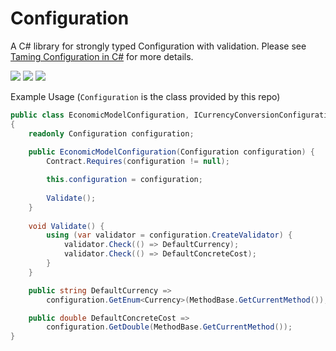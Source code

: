 # Configuration

A C# library for strongly typed Configuration with validation. Please see [Taming Configuration in C#](https://medium.com/hackernoon/taming-configuration-in-c-a2706b2d4741) for more details.

[![](https://github.com/resgroup/configuration/actions/workflows/build-and-test-RES.Configuration.yml/badge.svg)](https://github.com/resgroup/configuration/actions/workflows/build-and-test-RES.Configuration.yml) [![](https://github.com/resgroup/configuration/wiki/RES.Configuration-test-badge.svg)](https://github.com/resgroup/configuration/wiki/RES.Configuration-test-results) [![](https://github.com/resgroup/configuration/wiki/RES.Configuration-coverage-badge.svg)](https://github.com/resgroup/wind-flow/wiki/RES.Configuration-coverage-results)

Example Usage (`Configuration` is the class provided by this repo)

```csharp
public class EconomicModelConfiguration, ICurrencyConversionConfiguration, IConcreteCostConfiguration 
{
    readonly Configuration configuration;
    
    public EconomicModelConfiguration(Configuration configuration) {
        Contract.Requires(configuration != null);

        this.configuration = configuration;
    
        Validate();
    }
    
    void Validate() {
        using (var validator = configuration.CreateValidator) {
            validator.Check(() => DefaultCurrency);
            validator.Check(() => DefaultConcreteCost);
        }
    }

    public string DefaultCurrency => 
        configuration.GetEnum<Currency>(MethodBase.GetCurrentMethod());

    public double DefaultConcreteCost => 
        configuration.GetDouble(MethodBase.GetCurrentMethod());
}
```

